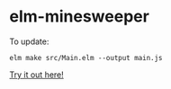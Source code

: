 # elm-minesweeper
To update:
```
elm make src/Main.elm --output main.js
```

[Try it out here!](https://bobbygerace.github.io/elm-minesweeper/index.html)
